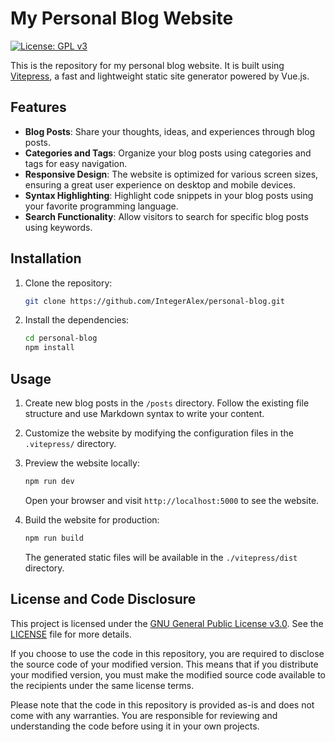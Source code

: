 # My Personal Blog Website

[![License: GPL v3](https://img.shields.io/badge/License-GPL%20v3-blue.svg)](https://www.gnu.org/licenses/gpl-3.0)

This is the repository for my personal blog website. It is built using [Vitepress](https://vitepress.vuejs.org/), a fast and lightweight static site generator powered by Vue.js.

## Features

- **Blog Posts**: Share your thoughts, ideas, and experiences through blog posts.
- **Categories and Tags**: Organize your blog posts using categories and tags for easy navigation.
- **Responsive Design**: The website is optimized for various screen sizes, ensuring a great user experience on desktop and mobile devices.
- **Syntax Highlighting**: Highlight code snippets in your blog posts using your favorite programming language.
- **Search Functionality**: Allow visitors to search for specific blog posts using keywords.

## Installation

1. Clone the repository:

    ```bash
    git clone https://github.com/IntegerAlex/personal-blog.git
    ```

2. Install the dependencies:

    ```bash
    cd personal-blog
    npm install
    ```

## Usage

1. Create new blog posts in the `/posts` directory. Follow the existing file structure and use Markdown syntax to write your content.

2. Customize the website by modifying the configuration files in the `.vitepress/` directory.

3. Preview the website locally:

    ```bash
    npm run dev
    ```

    Open your browser and visit `http://localhost:5000` to see the website.

4. Build the website for production:

    ```bash
    npm run build
    ```

    The generated static files will be available in the `./vitepress/dist` directory.

## License and Code Disclosure

This project is licensed under the [GNU General Public License v3.0](https://www.gnu.org/licenses/gpl-3.0). See the [LICENSE](LICENSE) file for more details.

If you choose to use the code in this repository, you are required to disclose the source code of your modified version. This means that if you distribute your modified version, you must make the modified source code available to the recipients under the same license terms.

Please note that the code in this repository is provided as-is and does not come with any warranties. You are responsible for reviewing and understanding the code before using it in your own projects.
